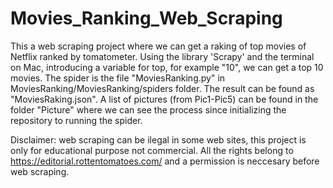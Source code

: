 # Movies_Ranking_Web_Scraping
This a web scraping project where we can get a raking of top movies of Netflix ranked by tomatometer.
Using the library 'Scrapy' and the terminal on Mac, introducing a variable for top, for example "10", we can get a top 10 movies.
The spider is the file "MoviesRanking.py" in MoviesRanking/MoviesRanking/spiders folder. The result can be found as "MoviesRaking.json".
A list of pictures (from Pic1-Pic5) can be found in the folder "Picture" where we can see the process since initializing the repository to running the spider.

Disclaimer: web scraping can be ilegal in some web sites, this project is only for educational purpose not commercial. All the rights belong to https://editorial.rottentomatoes.com/ and a permission is neccesary before web scraping.
